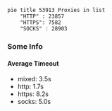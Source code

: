 
```mermaid
pie title 53913 Proxies in list
    "HTTP" : 23857
    "HTTPS": 7582
    "SOCKS" : 28903
```

### Some Info
#### Average Timeout

- mixed: 3.5s
- http: 1.7s
- https: 8.2s
- socks: 5.0s